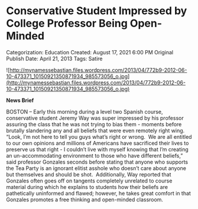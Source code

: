 # Conservative Student Impressed by College Professor Being Open-Minded

Categorization: Education
Created: August 17, 2021 6:00 PM
Original Publish Date: April 21, 2013
Tags: Satire

![http://mynamessebastian.files.wordpress.com/2013/04/772b9-2012-06-10-473371_10150921350871934_985573056_o.jpg](http://mynamessebastian.files.wordpress.com/2013/04/772b9-2012-06-10-473371_10150921350871934_985573056_o.jpg)

**News Brief**

BOSTON – Early this morning during a level two Spanish course, conservative student Jeremy Way was super impressed by his professor assuring the class that he was not trying to bias them - moments before brutally slandering any and all beliefs that were even remotely right wing. “Look, I’m not here to tell you guys what’s right or wrong.  We are all entitled to our own opinions and millions of Americans have sacrificed their lives to preserve us that right - I couldn’t live with myself knowing that I’m creating an un-accommodating environment to those who have different beliefs,” said professor Gonzales seconds before stating that anyone who supports the Tea Party is an ignorant elitist asshole who doesn’t care about anyone but themselves and should be shot.  Additionally, Way reported that Gonzales often goes off on tangents completely unrelated to course material during which he explains to students how their beliefs are pathetically uninformed and flawed; however, he takes great comfort in that Gonzales promotes a free thinking and open-minded classroom.
